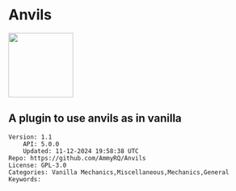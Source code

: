 # Anvils
<img src="https://raw.githubusercontent.com/AmmyRQ/Anvils/4c832c1ab8999bd19dc025ce40cd4e11f644307e/icon.png" width="128" height="128" />

## A plugin to use anvils as in vanilla
```properties
Version: 1.1
    API: 5.0.0
    Updated: 11-12-2024 19:58:38 UTC
Repo: https://github.com/AmmyRQ/Anvils
License: GPL-3.0
Categories: Vanilla Mechanics,Miscellaneous,Mechanics,General
Keywords: 
```